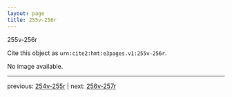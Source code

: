 ```yaml
---
layout: page
title: 255v-256r
---
```


255v-256r

Cite this object as `urn:cite2:hmt:e3pages.v1:255v-256r`.

No image available. 



---

previous: [254v-255r](../254v-255r/) | next: [256v-257r](../256v-257r/)